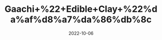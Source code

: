 ---
title: 'Gaachi+%22+Edible+Clay+%22%da%af%d8%a7%da%86%db%8c'
date: '2022-10-06' 
metatag: '' 
inventory: '0' 
draft: false 
# meta description 
shortDescripton: ''
description: 'Stone'
longdescription: ''
featured: True
# product Price
price: '50.0'
# Product Short Description
shortDescription: ''
productID: 'D4B24D35-1529-ED11-9968-005056B3A416'
type: 'products'
category: 'Stone' 
thumnailproduct: 'https://eraconnect.blob.core.windows.net/product-images/aminsaddiquidawakhana/D4B24D35-1529-ED11-9968-005056B3A416.webp' 
images:
  - image: 'https://eraconnect.blob.core.windows.net/product-images/aminsaddiquidawakhana/D4B24D35-1529-ED11-9968-005056B3A416.webp'  
Variants:
---